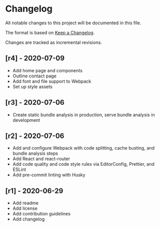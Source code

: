 # Changelog

All notable changes to this project will be documented in this file.

The format is based on [Keep a Changelog](https://keepachangelog.com/en/1.0.0/).

Changes are tracked as incremental revisions.

## [r4] - 2020-07-09

-   Add home page and components
-   Outline contact page
-   Add font and file support to Webpack
-   Set up style assets

## [r3] - 2020-07-06

-   Create static bundle analysis in production, serve bundle analysis in development

## [r2] - 2020-07-06

-   Add and configure Webpack with code splitting, cache busting, and bundle analysis steps
-   Add React and react-router
-   Add code quality and code style rules via EditorConfig, Prettier, and ESLint
-   Add pre-commit linting with Husky

## [r1] - 2020-06-29

-   Add readme
-   Add license
-   Add contribution guidelines
-   Add changelog
